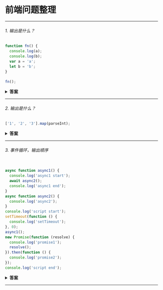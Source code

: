 # 前端问题整理

---

###### 1. 输出是什么？

```javascript
function fn() {
  console.log(a);
  console.log(b);
  var a = 'a';
  let b = 'b';
}

fn();
```

<details>
<summary><b>答案</b></summary>
<p>
#### 答案: `undefined` 和 `ReferenceError`

在函数内部，我们首先通过 `var` 关键字声明了 `name` 变量。这意味着变量被提升了（内存空间在创建阶段就被设置好了），直到程序运行到定义变量位置之前默认值都是 `undefined`。因为当我们打印 `name` 变量时还没有执行到定义变量的位置，因此变量的值保持为 `undefined`。

通过 `let` 和 `const` 关键字声明的变量也会提升，但是和 `var` 不同，它们不会被<i>初始化</i>。在我们声明（初始化）之前是不能访问它们的。这个行为被称之为暂时性死区。当我们试图在声明之前访问它们时，JavaScript 将会抛出一个 `ReferenceError` 错误。

</p>
</details>

---

###### 2. 输出是什么？

```javascript
['1', '2', '3'].map(parseInt);
```

<details>
<summary><b>答案</b></summary>
<p>
#### 答案: [1, NaN, NaN]

map 函数的第一个参数 callback,可以接收三个参数，其中第一个参数代表当前被处理的元素，而第二个参数代表该元素的索引。
parseInt 是用来解析字符串，使字符串成为指定基数的整数`parseInt(string, radix)`,接收两个参数，第一个表示被处理的值（字符串），第二个表示为解析时的基数。

</p>
</details>

---

###### 3. 事件循环，输出顺序

```javascript

async function async1() {
  console.log('async1 start');
  await async2();
  console.log('async1 end');
}
async function async2() {
  console.log('async2');
}
console.log('script start');
setTimeout(function () {
  console.log('setTimeout');
}, 0);
async1();
new Promise(function (resolve) {
  console.log('promise1');
  resolve();
}).then(function () {
  console.log('promise2');
});
console.log('script end');

```

<details>
<summary><b>答案</b></summary>
<p>

#### 答案: `script start` => `async1 start` => `async2` => `promise1` => `script end` => `async1 end` => `promise2` => `setTimeout`

## 微任务与宏任务
# 宏任务主要包含：script、setTimeout、setInterval、I/O、UI交互事件、setImmediate(Node.js 环境)
# 微任务主要包含：Promise、MutaionObserver、process.nextTick(Node.js 环境)

![Image text](https://github.com/lazy-free/questions/blob/main/static/%E4%BA%8B%E4%BB%B6%E5%BE%AA%E7%8E%AF%E6%B5%81%E7%A8%8B.png)

</p>
</details>

---
